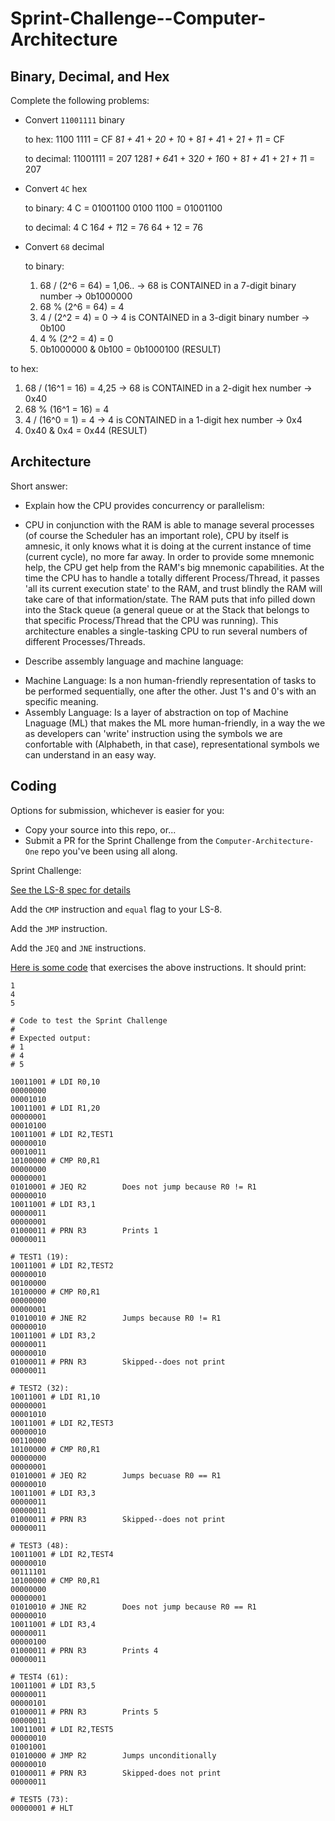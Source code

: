 # Sprint-Challenge--Computer-Architecture

## Binary, Decimal, and Hex

Complete the following problems:

- Convert `11001111` binary

  to hex:
  1100 1111 = CF
  8*1 + 4*1 + 2*0 + 1*0 + 8*1 + 4*1 + 2*1 + 1*1 = CF

  to decimal:
  11001111 = 207
  128*1 + 64*1 + 32*0 + 16*0 + 8*1 + 4*1 + 2*1 + 1*1 = 207

* Convert `4C` hex

  to binary:
  4 C = 01001100
  0100 1100 = 01001100

  to decimal:
  4 C
  16*4 + 1*12 = 76
  64 + 12 = 76

- Convert `68` decimal

  to binary:

  1. 68 / (2^6 = 64) = 1,06.. -> 68 is CONTAINED in a 7-digit binary number -> 0b1000000
  2. 68 % (2^6 = 64) = 4
  3. 4 / (2^2 = 4) = 0 -> 4 is CONTAINED in a 3-digit binary number -> 0b100
  4. 4 % (2^2 = 4) = 0
  5. 0b1000000 & 0b100 = 0b1000100 (RESULT)

to hex:

1. 68 / (16^1 = 16) = 4,25 -> 68 is CONTAINED in a 2-digit hex number -> 0x40
2. 68 % (16^1 = 16) = 4
3. 4 / (16^0 = 1) = 4 -> 4 is CONTAINED in a 1-digit hex number -> 0x4
4. 0x40 & 0x4 = 0x44 (RESULT)

## Architecture

Short answer:

- Explain how the CPU provides concurrency or parallelism:

* CPU in conjunction with the RAM is able to manage several processes (of course the Scheduler has an important role), CPU by itself is amnesic, it only knows what it is doing at the current instance of time (current cycle), no more far away. In order to provide some mnemonic help, the CPU get help from the RAM's big mnemonic capabilities. At the time the CPU has to handle a totally different Process/Thread, it passes 'all its current execution state' to the RAM, and trust blindly the RAM will take care of that information/state. The RAM puts that info pilled down into the Stack queue (a general queue or at the Stack that belongs to that specific Process/Thread that the CPU was running). This architecture enables a single-tasking CPU to run several numbers of different Processes/Threads.

- Describe assembly language and machine language:

* Machine Language: Is a non human-friendly representation of tasks to be performed sequentially, one after the other. Just 1's and 0's with an specific meaning.
* Assembly Language: Is a layer of abstraction on top of Machine Lnaguage (ML) that makes the ML more human-friendly, in a way the we as developers can 'write' instruction using the symbols we are confortable with (Alphabeth, in that case), representational symbols we can understand in an easy way.

## Coding

Options for submission, whichever is easier for you:

- Copy your source into this repo, or...
- Submit a PR for the Sprint Challenge from the `Computer-Architecture-One` repo
  you've been using all along.

Sprint Challenge:

[See the LS-8 spec for details](https://github.com/LambdaSchool/Computer-Architecture-One/blob/master/LS8-SPEC.md)

Add the `CMP` instruction and `equal` flag to your LS-8.

Add the `JMP` instruction.

Add the `JEQ` and `JNE` instructions.

[Here is some code](sctest.ls8) that exercises the above instructions.
It should print:

```
1
4
5
```

```
# Code to test the Sprint Challenge
#
# Expected output:
# 1
# 4
# 5

10011001 # LDI R0,10
00000000
00001010
10011001 # LDI R1,20
00000001
00010100
10011001 # LDI R2,TEST1
00000010
00010011
10100000 # CMP R0,R1
00000000
00000001
01010001 # JEQ R2        Does not jump because R0 != R1
00000010
10011001 # LDI R3,1
00000011
00000001
01000011 # PRN R3        Prints 1
00000011

# TEST1 (19):
10011001 # LDI R2,TEST2
00000010
00100000
10100000 # CMP R0,R1
00000000
00000001
01010010 # JNE R2        Jumps because R0 != R1
00000010
10011001 # LDI R3,2
00000011
00000010
01000011 # PRN R3        Skipped--does not print
00000011

# TEST2 (32):
10011001 # LDI R1,10
00000001
00001010
10011001 # LDI R2,TEST3
00000010
00110000
10100000 # CMP R0,R1
00000000
00000001
01010001 # JEQ R2        Jumps becuase R0 == R1
00000010
10011001 # LDI R3,3
00000011
00000011
01000011 # PRN R3        Skipped--does not print
00000011

# TEST3 (48):
10011001 # LDI R2,TEST4
00000010
00111101
10100000 # CMP R0,R1
00000000
00000001
01010010 # JNE R2        Does not jump because R0 == R1
00000010
10011001 # LDI R3,4
00000011
00000100
01000011 # PRN R3        Prints 4
00000011

# TEST4 (61):
10011001 # LDI R3,5
00000011
00000101
01000011 # PRN R3        Prints 5
00000011
10011001 # LDI R2,TEST5
00000010
01001001
01010000 # JMP R2        Jumps unconditionally
00000010
01000011 # PRN R3        Skipped-does not print
00000011

# TEST5 (73):
00000001 # HLT
```
